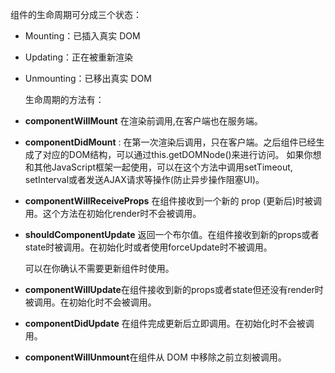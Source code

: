 组件的生命周期可分成三个状态：

- Mounting：已插入真实 DOM
- Updating：正在被重新渲染
- Unmounting：已移出真实 DOM

  生命周期的方法有：

- **componentWillMount**  在渲染前调用,在客户端也在服务端。

- **componentDidMount**  : 在第一次渲染后调用，只在客户端。之后组件已经生成了对应的DOM结构，可以通过this.getDOMNode()来进行访问。 如果你想和其他JavaScript框架一起使用，可以在这个方法中调用setTimeout, setInterval或者发送AJAX请求等操作(防止异步操作阻塞UI)。

- **componentWillReceiveProps**  在组件接收到一个新的 prop (更新后)时被调用。这个方法在初始化render时不会被调用。

- **shouldComponentUpdate**  返回一个布尔值。在组件接收到新的props或者state时被调用。在初始化时或者使用forceUpdate时不被调用。  
  
  可以在你确认不需要更新组件时使用。

- **componentWillUpdate**在组件接收到新的props或者state但还没有render时被调用。在初始化时不会被调用。

- **componentDidUpdate**  在组件完成更新后立即调用。在初始化时不会被调用。

- **componentWillUnmount**在组件从 DOM 中移除之前立刻被调用。

